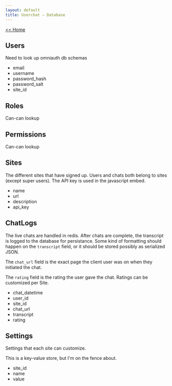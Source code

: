 ```yaml
---
layout: default
title: Userchat – Database
---
```


[<< Home](index.html)

Users
-----
Need to look up omniauth db schemas

* email
* username
* password\_hash
* password\_salt
* site\_id

Roles
-----
Can-can lookup

Permissions
-----------
Can-can lookup

Sites
-----
The different sites that have signed up. Users and chats both belong to sites (except super users).
The API key is used in the javascript embed.

* name
* url
* description
* api\_key

ChatLogs
--------
The live chats are handled in redis. After chats are complete, the transcript is logged to the
database for persistance. Some kind of formatting should happen on the `transcript` field,
or it should be stored possibly as serialized JSON.

The `chat_url` field is the exact page the client user was on when they initiated the chat.

The `rating` field is the rating the user gave the chat. Ratings can be customized per Site.

* chat\_datetime
* user\_id
* site\_id
* chat\_url
* transcript
* rating

Settings
--------
Settings that each site can customize.

This is a key-value store, but I'm on the fence about.

* site\_id
* name
* value

